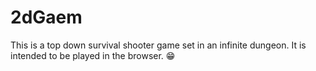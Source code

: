 # 2dGaem
This is a top down survival shooter game set in an infinite dungeon. It is intended to be played in the browser. 😁